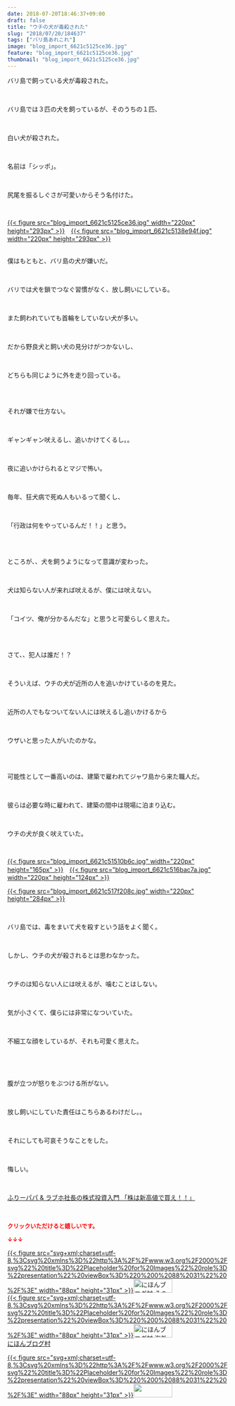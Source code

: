 ```yaml
---
date: 2018-07-20T18:46:37+09:00
draft: false
title: "ウチの犬が毒殺された"
slug: "2018/07/20/184637"
tags: ["バリ島あれこれ"]
image: "blog_import_6621c5125ce36.jpg"
feature: "blog_import_6621c5125ce36.jpg"
thumbnail: "blog_import_6621c5125ce36.jpg"
---
```

<p>バリ島で飼っている犬が毒殺された。</p><p> </p><p>バリ島では３匹の犬を飼っているが、そのうちの１匹、</p><p> </p><p>白い犬が殺された。</p><p> </p><p>名前は「シッポ」。</p><p> </p><p>尻尾を振るしぐさが可愛いからそう名付けた。</p><p> </p><p><a href="blog_import_6621c5125ce36.jpg">{{< figure src="blog_import_6621c5125ce36.jpg" width="220px" height="293px" >}}</a>　<a href="blog_import_6621c5138e94f.jpg">{{< figure src="blog_import_6621c5138e94f.jpg" width="220px" height="293px" >}}</a></p><p><br/>僕はもともと、バリ島の犬が嫌いだ。</p><p> </p><p>バリでは犬を鎖でつなぐ習慣がなく、放し飼いにしている。</p><p> </p><p>また飼われていても首輪をしていない犬が多い。</p><p> </p><p>だから野良犬と飼い犬の見分けがつかないし、</p><p> </p><p>どちらも同じように外を走り回っている。</p><p> </p><p><br/>それが嫌で仕方ない。</p><p> </p><p>ギャンギャン吠えるし、追いかけてくるし。。</p><p> </p><p>夜に追いかけられるとマジで怖い。</p><p> </p><p>毎年、狂犬病で死ぬ人もいるって聞くし、</p><p> </p><p>「行政は何をやっているんだ！！」と思う。</p><p> </p><p><br/>ところが、、犬を飼うようになって意識が変わった。</p><p> </p><p>犬は知らない人が来れば吠えるが、僕には吠えない。</p><p> </p><p>「コイツ、俺が分かるんだな」と思うと可愛らしく思えた。</p><p> </p><p><br/>さて、、犯人は誰だ！？</p><p> </p><p>そういえば、ウチの犬が近所の人を追いかけているのを見た。</p><p> </p><p>近所の人でもなついてない人には吠えるし追いかけるから</p><p> </p><p>ウザいと思った人がいたのかな。</p><p> </p><p><br/>可能性として一番高いのは、建築で雇われてジャワ島から来た職人だ。</p><p> </p><p>彼らは必要な時に雇われて、建築の間中は現場に泊まり込む。</p><p> </p><p>ウチの犬が良く吠えていた。</p><p> </p><p><a href="blog_import_6621c51510b6c.jpg">{{< figure src="blog_import_6621c51510b6c.jpg" width="220px" height="165px" >}}</a>　<a href="blog_import_6621c516bac7a.jpg">{{< figure src="blog_import_6621c516bac7a.jpg" width="220px" height="124px" >}}</a></p><p><a href="blog_import_6621c517f208c.jpg">{{< figure src="blog_import_6621c517f208c.jpg" width="220px" height="284px" >}}</a></p><p> </p><p>バリ島では、毒をまいて犬を殺すという話をよく聞く。</p><p> </p><p>しかし、ウチの犬が殺されるとは思わなかった。</p><p> </p><p>ウチのは知らない人には吠えるが、噛むことはしない。</p><p> </p><p>気が小さくて、僕らには非常になついていた。</p><p> </p><p>不細工な顔をしているが、それも可愛く思えた。</p><p> </p><p> </p><p>腹が立つが怒りをぶつける所がない。</p><p> </p><p>放し飼いにしていた責任はこちらあるわけだし。。</p><p> </p><p>それにしても可哀そうなことをした。</p><p> </p><p>悔しい。</p><p> </p><p><a href="shintakane" target="_blank">ふりーパパ &amp; ラブホ社長の株式投資入門 「株は新高値で買え！！」</a></p><p> </p><p><font color="#ff0000" size="2"><strong>クリックいただけると嬉しいです。</strong></font></p><p><font color="#ff0000" size="2"><strong>↓↓↓</strong></font></p><p><a href="ranking.html?p_cid=01260127" id="&amp;blogmura_banner" target="_blank">{{< figure src="svg+xml;charset=utf-8,%3Csvg%20xmlns%3D%22http%3A%2F%2Fwww.w3.org%2F2000%2Fsvg%22%20title%3D%22Placeholder%20for%20Images%22%20role%3D%22presentation%22%20viewBox%3D%220%200%2088%2031%22%20%2F%3E" width="88px" height="31px" >}}<noscript><img alt="にほんブログ村 その他生活ブログ 不動産投資へ" border="0" height="31" src="https://img-proxy.blog-video.jp/images?url=http%3A%2F%2Flife.blogmura.com%2Fhudousantoushi%2Fimg%2Fhudousantoushi88_31.gif" width="88"></noscript></a><br/><a href="ranking.html?p_cid=01260127" target="_blank">{{< figure src="svg+xml;charset=utf-8,%3Csvg%20xmlns%3D%22http%3A%2F%2Fwww.w3.org%2F2000%2Fsvg%22%20title%3D%22Placeholder%20for%20Images%22%20role%3D%22presentation%22%20viewBox%3D%220%200%2088%2031%22%20%2F%3E" width="88px" height="31px" >}}<noscript><img alt="にほんブログ村 海外生活ブログ バリ島情報へ" border="0" height="31" src="https://img-proxy.blog-video.jp/images?url=http%3A%2F%2Foverseas.blogmura.com%2Fbali%2Fimg%2Fbali88_31.gif" width="88"></noscript></a><br/><a href="ranking.html?p_cid=01260127" target="_blank">にほんブログ村</a></p><p><a href="link.php?1804582" title="人気ブログランキングへ">{{< figure src="svg+xml;charset=utf-8,%3Csvg%20xmlns%3D%22http%3A%2F%2Fwww.w3.org%2F2000%2Fsvg%22%20title%3D%22Placeholder%20for%20Images%22%20role%3D%22presentation%22%20viewBox%3D%220%200%2088%2031%22%20%2F%3E" width="88px" height="31px" >}}<noscript><img border="0" height="31" src="https://blog.with2.net/img/banner/banner_22.gif" width="88"></noscript></a></p><p> </p>

